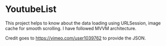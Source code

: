 # YoutubeList
This project helps to know about the data loading using URLSession, image cache for smooth scrolling.
I have followed MVVM architecture.


Credit goes to  https://vimeo.com/user1039762 to provide the JSON.
